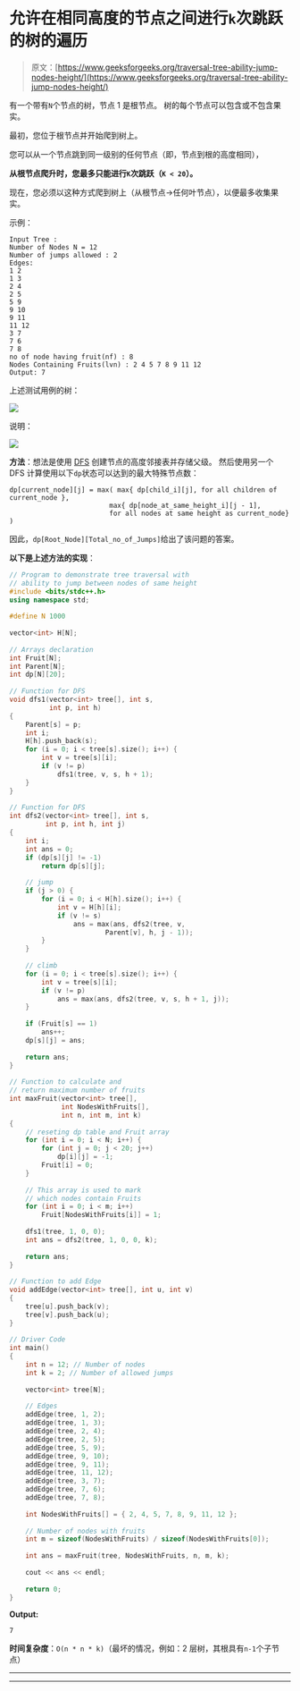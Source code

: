 # 允许在相同高度的节点之间进行`k`次跳跃的树的遍历

> 原文：[https://www.geeksforgeeks.org/traversal-tree-ability-jump-nodes-height/](https://www.geeksforgeeks.org/traversal-tree-ability-jump-nodes-height/)

有一个带有`N`个节点的树，节点 1 是根节点。 树的每个节点可以包含或不包含果实。

最初，您位于根节点并开始爬到树上。

您可以从一个节点跳到同一级别的任何节点（即，节点到根的高度相同），

**从根节点爬升时，您最多只能进行`K`次跳跃（`K < 20`）。**

现在，您必须以这种方式爬到树上（从根节点->任何叶节点），以便最多收集果实。

示例：

```
Input Tree : 
Number of Nodes N = 12
Number of jumps allowed : 2
Edges:
1 2
1 3
2 4
2 5
5 9
9 10
9 11
11 12
3 7
7 6
7 8
no of node having fruit(nf) : 8
Nodes Containing Fruits(lvn) : 2 4 5 7 8 9 11 12
Output: 7

```

上述测试用例的树：

![](img/3d3e361d6e9851789bccf37bc4ef8051.png)

说明：

![](img/3feb5b22775e6b7b7f5c6b3c0cd8db78.png)

**方法**：想法是使用 [DFS](https://www.geeksforgeeks.org/tree-traversals-inorder-preorder-and-postorder/) 创建节点的高度邻接表并存储父级。 然后使用另一个 DFS 计算使用以下`dp`状态可以达到的最大特殊节点数：

```
dp[current_node][j] = max( max{ dp[child_i][j], for all children of current_node },
                         max{ dp[node_at_same_height_i][j - 1],
                         for all nodes at same height as current_node} )

```

因此，`dp[Root_Node][Total_no_of_Jumps]`给出了该问题的答案。

**以下是上述方法的实现**：

```cpp
// Program to demonstrate tree traversal with  
// ability to jump between nodes of same height  
#include <bits/stdc++.h>  
using namespace std;  
    
#define N 1000  
    
vector<int> H[N];  
    
// Arrays declaration  
int Fruit[N];  
int Parent[N];  
int dp[N][20];  
    
// Function for DFS  
void dfs1(vector<int> tree[], int s,  
          int p, int h)  
{  
    Parent[s] = p;  
    int i;  
    H[h].push_back(s);  
    for (i = 0; i < tree[s].size(); i++) {  
        int v = tree[s][i];  
        if (v != p)  
            dfs1(tree, v, s, h + 1);  
    }  
}  
    
// Function for DFS  
int dfs2(vector<int> tree[], int s,  
         int p, int h, int j)  
{  
    int i;  
    int ans = 0;  
    if (dp[s][j] != -1)  
        return dp[s][j];  
    
    // jump  
    if (j > 0) {  
        for (i = 0; i < H[h].size(); i++) {  
            int v = H[h][i];  
            if (v != s)  
                ans = max(ans, dfs2(tree, v,  
                        Parent[v], h, j - 1));  
        }  
    }  
    
    // climb  
    for (i = 0; i < tree[s].size(); i++) {  
        int v = tree[s][i];  
        if (v != p)  
            ans = max(ans, dfs2(tree, v, s, h + 1, j));  
    }  
    
    if (Fruit[s] == 1)  
        ans++;  
    dp[s][j] = ans;  
    
    return ans;  
}  
    
// Function to calculate and  
// return maximum number of fruits  
int maxFruit(vector<int> tree[],  
             int NodesWithFruits[],  
             int n, int m, int k)  
{  
    // reseting dp table and Fruit array  
    for (int i = 0; i < N; i++) {  
        for (int j = 0; j < 20; j++)  
            dp[i][j] = -1;  
        Fruit[i] = 0;  
    }  
    
    // This array is used to mark  
    // which nodes contain Fruits  
    for (int i = 0; i < m; i++)  
        Fruit[NodesWithFruits[i]] = 1;  
    
    dfs1(tree, 1, 0, 0);  
    int ans = dfs2(tree, 1, 0, 0, k);  
    
    return ans;  
}  
    
// Function to add Edge  
void addEdge(vector<int> tree[], int u, int v)  
{  
    tree[u].push_back(v);  
    tree[v].push_back(u);  
}  
    
// Driver Code  
int main()  
{  
    int n = 12; // Number of nodes  
    int k = 2; // Number of allowed jumps  
    
    vector<int> tree[N];  
    
    // Edges  
    addEdge(tree, 1, 2);  
    addEdge(tree, 1, 3);  
    addEdge(tree, 2, 4);  
    addEdge(tree, 2, 5);  
    addEdge(tree, 5, 9);  
    addEdge(tree, 9, 10);  
    addEdge(tree, 9, 11);  
    addEdge(tree, 11, 12);  
    addEdge(tree, 3, 7);  
    addEdge(tree, 7, 6);  
    addEdge(tree, 7, 8);  
    
    int NodesWithFruits[] = { 2, 4, 5, 7, 8, 9, 11, 12 };  
    
    // Number of nodes with fruits  
    int m = sizeof(NodesWithFruits) / sizeof(NodesWithFruits[0]);  
    
    int ans = maxFruit(tree, NodesWithFruits, n, m, k);  
    
    cout << ans << endl;  
    
    return 0;  
}  
```

**Output:**

```
7

```

**时间复杂度**：`O(n * n * k)`（最坏的情况，例如：2 层树，其根具有`n-1`个子节点）



* * *

* * *



